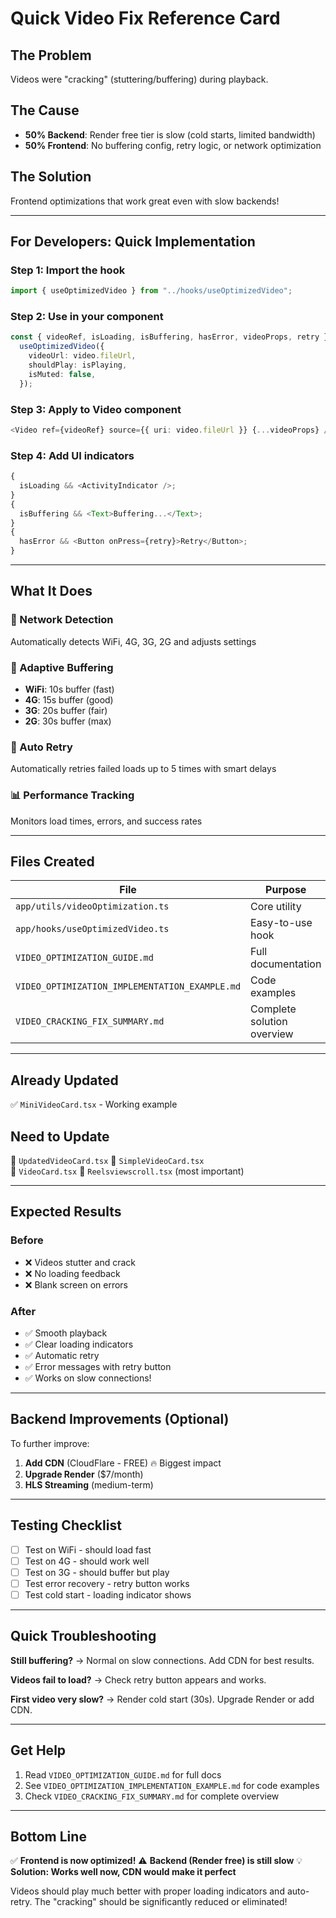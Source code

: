 # Quick Video Fix Reference Card

## The Problem

Videos were "cracking" (stuttering/buffering) during playback.

## The Cause

- **50% Backend**: Render free tier is slow (cold starts, limited bandwidth)
- **50% Frontend**: No buffering config, retry logic, or network optimization

## The Solution

Frontend optimizations that work great even with slow backends!

---

## For Developers: Quick Implementation

### Step 1: Import the hook

```typescript
import { useOptimizedVideo } from "../hooks/useOptimizedVideo";
```

### Step 2: Use in your component

```typescript
const { videoRef, isLoading, isBuffering, hasError, videoProps, retry } =
  useOptimizedVideo({
    videoUrl: video.fileUrl,
    shouldPlay: isPlaying,
    isMuted: false,
  });
```

### Step 3: Apply to Video component

```typescript
<Video ref={videoRef} source={{ uri: video.fileUrl }} {...videoProps} />
```

### Step 4: Add UI indicators

```typescript
{
  isLoading && <ActivityIndicator />;
}
{
  isBuffering && <Text>Buffering...</Text>;
}
{
  hasError && <Button onPress={retry}>Retry</Button>;
}
```

---

## What It Does

### 📡 Network Detection

Automatically detects WiFi, 4G, 3G, 2G and adjusts settings

### 🔄 Adaptive Buffering

- **WiFi**: 10s buffer (fast)
- **4G**: 15s buffer (good)
- **3G**: 20s buffer (fair)
- **2G**: 30s buffer (max)

### 🔁 Auto Retry

Automatically retries failed loads up to 5 times with smart delays

### 📊 Performance Tracking

Monitors load times, errors, and success rates

---

## Files Created

| File                                           | Purpose                    |
| ---------------------------------------------- | -------------------------- |
| `app/utils/videoOptimization.ts`               | Core utility               |
| `app/hooks/useOptimizedVideo.ts`               | Easy-to-use hook           |
| `VIDEO_OPTIMIZATION_GUIDE.md`                  | Full documentation         |
| `VIDEO_OPTIMIZATION_IMPLEMENTATION_EXAMPLE.md` | Code examples              |
| `VIDEO_CRACKING_FIX_SUMMARY.md`                | Complete solution overview |

---

## Already Updated

✅ `MiniVideoCard.tsx` - Working example

## Need to Update

🔄 `UpdatedVideoCard.tsx`
🔄 `SimpleVideoCard.tsx`  
🔄 `VideoCard.tsx`
🔄 `Reelsviewscroll.tsx` (most important)

---

## Expected Results

### Before

- ❌ Videos stutter and crack
- ❌ No loading feedback
- ❌ Blank screen on errors

### After

- ✅ Smooth playback
- ✅ Clear loading indicators
- ✅ Automatic retry
- ✅ Error messages with retry button
- ✅ Works on slow connections!

---

## Backend Improvements (Optional)

To further improve:

1. **Add CDN** (CloudFlare - FREE) 🔥 Biggest impact
2. **Upgrade Render** ($7/month)
3. **HLS Streaming** (medium-term)

---

## Testing Checklist

- [ ] Test on WiFi - should load fast
- [ ] Test on 4G - should work well
- [ ] Test on 3G - should buffer but play
- [ ] Test error recovery - retry button works
- [ ] Test cold start - loading indicator shows

---

## Quick Troubleshooting

**Still buffering?**
→ Normal on slow connections. Add CDN for best results.

**Videos fail to load?**
→ Check retry button appears and works.

**First video very slow?**
→ Render cold start (30s). Upgrade Render or add CDN.

---

## Get Help

1. Read `VIDEO_OPTIMIZATION_GUIDE.md` for full docs
2. See `VIDEO_OPTIMIZATION_IMPLEMENTATION_EXAMPLE.md` for code examples
3. Check `VIDEO_CRACKING_FIX_SUMMARY.md` for complete overview

---

## Bottom Line

✅ **Frontend is now optimized!**
⚠️ **Backend (Render free) is still slow**
💡 **Solution: Works well now, CDN would make it perfect**

Videos should play much better with proper loading indicators and auto-retry. The "cracking" should be significantly reduced or eliminated!
